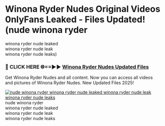 # Winona Ryder Nudes Original Videos 0nlyFans Leaked - Files Updated! (nude winona ryder<br>
winona ryder nude leaked<br>
winona ryder nude leak<br>
winona ryder nude leaks)

<h3>🔴 CLICK HERE 🌐==►► <a href="https://tinyurl.com/2p9ay9w9" rel="nofollow">Winona Ryder Nudes Updated Files</a></h3>

Get Winona Ryder Nudes and all content. Now you can access all videos and pictures of Winona Ryder Nudes. New Updated Files 2025!

[![nude winona ryder<br>
winona ryder nude leaked<br>
winona ryder nude leak<br>
winona ryder nude leaks](https://i.imgur.com/KQgVmj3.gif)](https://tinyurl.com/2p9ay9w9)
nude winona ryder<br>
winona ryder nude leaked<br>
winona ryder nude leak<br>
winona ryder nude leaks